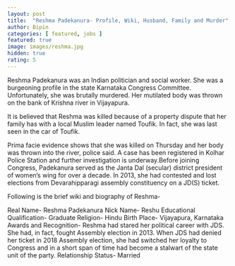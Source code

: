```yaml
---
layout: post
title:  "Reshma Padekanura- Profile, Wiki, Husband, Family and Murder"
author: Bipin
categories: [ featured, jobs ]
featured: true
image: images/reshma.jpg
hidden: true
rating: 5
---
```

Reshma Padekanura was an Indian politician and social worker. She was a burgeoning profile in the state Karnataka Congress Committee. Unfortunately, she was brutally murdered. Her mutilated body was thrown on the bank of Krishna river in Vijayapura. 

It is believed that Reshma was killed because of a property dispute that her family has with a local Muslim leader named Toufik. In fact, she was last seen in the car of Toufik.

Prima facie evidence shows that she was killed on Thursday and her body was thrown into the river, police said.
A case has been registered in Kolhar Police Station and further investigation is underway.Before joining Congress, Padekanura served as the Janta Dal (secular) district president of women’s wing for over a decade. In 2013, she had contested and lost elections from Devarahipparagi assembly constituency on a JD(S) ticket.


Following is the brief wiki and biography of Reshma-  


Real Name- Reshma Padekanura 
Nick Name- Reshu 
Educational Qualification- Graduate
Religion- Hindu 
Birth Place- Vijayapura, Karnataka 
Awards and Recognition- Reshma had stared her political career with JDS. She had, in fact, fought Assembly election in 2013. When JDS had denied her ticket in 2018 Assembly election, she had switched her loyalty to Congress and in a short span of time had become a stalwart of the state unit of the party.
Relationship Status- Married